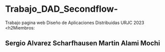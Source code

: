 # Trabajo_DAD_Secondflow-
Trabajo pagina web Diseño de Aplicaciones Distribuidas URJC 2023
<h2Miembros:<h2>
Sergio Alvarez Scharfhausen
 Martin Alami Mochi


